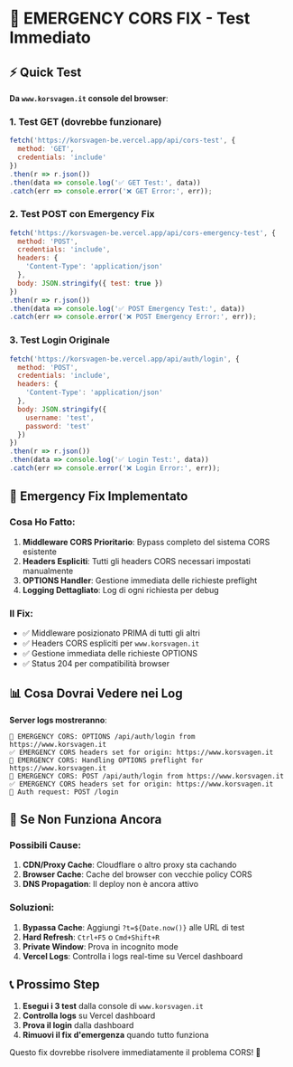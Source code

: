 # 🚨 EMERGENCY CORS FIX - Test Immediato

## ⚡ Quick Test

**Da `www.korsvagen.it` console del browser**:

### 1. Test GET (dovrebbe funzionare)
```javascript
fetch('https://korsvagen-be.vercel.app/api/cors-test', {
  method: 'GET',
  credentials: 'include'
})
.then(r => r.json())
.then(data => console.log('✅ GET Test:', data))
.catch(err => console.error('❌ GET Error:', err));
```

### 2. Test POST con Emergency Fix
```javascript
fetch('https://korsvagen-be.vercel.app/api/cors-emergency-test', {
  method: 'POST',
  credentials: 'include',
  headers: {
    'Content-Type': 'application/json'
  },
  body: JSON.stringify({ test: true })
})
.then(r => r.json())
.then(data => console.log('✅ POST Emergency Test:', data))
.catch(err => console.error('❌ POST Emergency Error:', err));
```

### 3. Test Login Originale
```javascript
fetch('https://korsvagen-be.vercel.app/api/auth/login', {
  method: 'POST',
  credentials: 'include',
  headers: {
    'Content-Type': 'application/json'
  },
  body: JSON.stringify({ 
    username: 'test', 
    password: 'test' 
  })
})
.then(r => r.json())
.then(data => console.log('✅ Login Test:', data))
.catch(err => console.error('❌ Login Error:', err));
```

## 🔧 Emergency Fix Implementato

### Cosa Ho Fatto:
1. **Middleware CORS Prioritario**: Bypass completo del sistema CORS esistente
2. **Headers Espliciti**: Tutti gli headers CORS necessari impostati manualmente
3. **OPTIONS Handler**: Gestione immediata delle richieste preflight
4. **Logging Dettagliato**: Log di ogni richiesta per debug

### Il Fix:
- ✅ Middleware posizionato PRIMA di tutti gli altri
- ✅ Headers CORS espliciti per `www.korsvagen.it`
- ✅ Gestione immediata delle richieste OPTIONS
- ✅ Status 204 per compatibilità browser

## 📊 Cosa Dovrai Vedere nei Log

**Server logs mostreranno**:
```
🚨 EMERGENCY CORS: OPTIONS /api/auth/login from https://www.korsvagen.it
✅ EMERGENCY CORS headers set for origin: https://www.korsvagen.it  
🔧 EMERGENCY CORS: Handling OPTIONS preflight for https://www.korsvagen.it
🚨 EMERGENCY CORS: POST /api/auth/login from https://www.korsvagen.it
✅ EMERGENCY CORS headers set for origin: https://www.korsvagen.it
🔐 Auth request: POST /login
```

## 🎯 Se Non Funziona Ancora

### Possibili Cause:
1. **CDN/Proxy Cache**: Cloudflare o altro proxy sta cachando
2. **Browser Cache**: Cache del browser con vecchie policy CORS
3. **DNS Propagation**: Il deploy non è ancora attivo

### Soluzioni:
1. **Bypassa Cache**: Aggiungi `?t=${Date.now()}` alle URL di test
2. **Hard Refresh**: `Ctrl+F5` o `Cmd+Shift+R`
3. **Private Window**: Prova in incognito mode
4. **Vercel Logs**: Controlla i logs real-time su Vercel dashboard

## 📞 Prossimo Step

1. **Esegui i 3 test** dalla console di `www.korsvagen.it`
2. **Controlla logs** su Vercel dashboard 
3. **Prova il login** dalla dashboard
4. **Rimuovi il fix d'emergenza** quando tutto funziona

Questo fix dovrebbe risolvere immediatamente il problema CORS! 🚀
